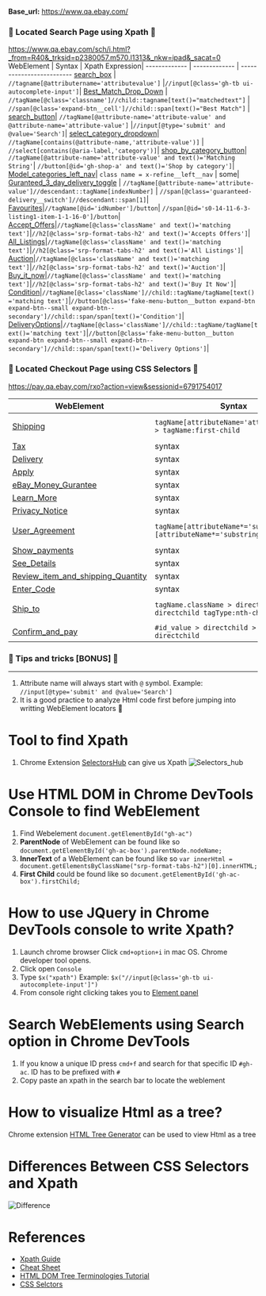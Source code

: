 **Base_url:** https://www.qa.ebay.com/
### :eyes: Located Search Page using Xpath :eyes:
https://www.qa.ebay.com/sch/i.html?_from=R40&_trksid=p2380057.m570.l1313&_nkw=ipad&_sacat=0                    
WebElement         | Syntax   | Xpath Expression|
------------- | -------------   | -------------------------
[search_box](https://github.corp.ebay.com/pboopathi/Xpath-CheatSheet/blob/master/Images/search_box.png)  | `//tagname[@attributername='attributevalue']` |`//input[@class='gh-tb ui-autocomplete-input']`|
[Best_Match_Drop_Down](https://github.corp.ebay.com/pboopathi/Xpath-CheatSheet/blob/master/Images/Best_Match_Drop_Down.png)  | `//tagName[@class='classname']//child::tagname[text()="matchedtext"]`    | `//span[@class='expand-btn__cell']//child::span[text()="Best Match"]` |
[search_button](https://github.corp.ebay.com/pboopathi/Xpath-CheatSheet/blob/master/Images/Search_Button.png)| `//tagName[@attribute-name='attribute-value' and @attribute-name='attribute-value']` |`//input[@type='submit' and @value='Search']`|
[select_category_dropdown](https://github.corp.ebay.com/pboopathi/Xpath-CheatSheet/blob/master/Images/Select_categoty.png)| `//tagName[contains(@attribute-name,'attribute-value')]` | `//select[contains(@aria-label,'category')]`|
[shop_by_category_button](https://github.corp.ebay.com/pboopathi/Xpath-CheatSheet/blob/master/Images/Shop_By_category.png)| `//tagName[@attribute-name='attribute-value' and text()='Matching String'`| `//button[@id='gh-shop-a' and text()='Shop by category']`|
[Model_categories_left_nav](https://github.corp.ebay.com/pboopathi/Xpath-CheatSheet/blob/master/Images/Model_category.png)| `class name = x-refine__left__nav` | some|
[Guranteed_3_day_delivery_toggle](https://github.corp.ebay.com/pboopathi/Xpath-CheatSheet/blob/master/Images/Guranteed_3_day_delivery_toggle.png) | `//tagName[@attribute-name='attribute-value']//descendant::tagName[indexNumber]` | `//span[@class='guaranteed-delivery__switch']//descendant::span[1]`|
[Favourites](https://github.corp.ebay.com/pboopathi/Xpath-CheatSheet/blob/master/Images/Favourites.png)|`//tagName[@id='idNumber']/button`| `//span[@id='s0-14-11-6-3-listing1-item-1-1-16-0']/button`|
[Accept_Offers](https://github.corp.ebay.com/pboopathi/Xpath-CheatSheet/blob/master/Images/Accept_Offers.png)|`//tagName[@class='className' and text()='matching text']`|`//h2[@class='srp-format-tabs-h2' and text()='Accepts Offers']`|
[All_Listings](https://github.corp.ebay.com/pboopathi/Xpath-CheatSheet/blob/master/Images/All_Listings.png)|`//tagName[@class='className' and text()='matching text']`|`//h2[@class='srp-format-tabs-h2' and text()='All Listings']`|
[Auction](https://github.corp.ebay.com/pboopathi/Xpath-CheatSheet/blob/master/Images/Auction.png)|`//tagName[@class='className' and text()='matching text']`|`//h2[@class='srp-format-tabs-h2' and text()='Auction']`|
[Buy_it_now](https://github.corp.ebay.com/pboopathi/Xpath-CheatSheet/blob/master/Images/Buy_it_now.png)|`//tagName[@class='className' and text()='matching text']`|`//h2[@class='srp-format-tabs-h2' and text()='Buy It Now']`|
[Condition](https://github.corp.ebay.com/pboopathi/Xpath-CheatSheet/blob/master/Images/Condition.png)|`//tagName[@class='className']//child::tagName/tagName[text()='matching text']`|`//button[@class='fake-menu-button__button expand-btn expand-btn--small expand-btn--secondary']//child::span/span[text()='Condition']`|
[DeliveryOptions](https://github.corp.ebay.com/pboopathi/Xpath-CheatSheet/blob/master/Images/DeliveryOptions.png)|`//tagName[@class='className']//child::tagName/tagName[text()='matching text']`|`//button[@class='fake-menu-button__button expand-btn expand-btn--small expand-btn--secondary']//child::span/span[text()='Delivery Options']`|

### :money_mouth_face: Located Checkout Page using CSS Selectors :money_mouth_face:
https://pay.qa.ebay.com/rxo?action=view&sessionid=6791754017

  WebElement         | Syntax   | CSS Selectors|
------------- | -------------   | -------------------------
[Shipping](https://github.corp.ebay.com/pboopathi/WebElement-Locator-PlayBook/blob/master/Images/Shipping.png)|`tagName[attributeName='attributeValue'] > tagName:first-child`|`tr[data-test-id='SHIPPING'] > td:first-child`|
[Tax](https://github.corp.ebay.com/pboopathi/WebElement-Locator-PlayBook/blob/master/Images/Tax.png)|syntax|div a|
[Delivery](https://github.corp.ebay.com/pboopathi/WebElement-Locator-PlayBook/blob/master/Images/Delivery.png)|syntax|div a|
[Apply](https://github.corp.ebay.com/pboopathi/WebElement-Locator-PlayBook/blob/master/Images/Apply.png)|syntax|div a|
[eBay_Money_Gurantee](https://github.corp.ebay.com/pboopathi/WebElement-Locator-PlayBook/blob/master/Images/eBay_Money_Gurantee.png)|syntax|div a|
[Learn_More](https://github.corp.ebay.com/pboopathi/WebElement-Locator-PlayBook/blob/master/Images/Learn_More.png)|syntax|div a|
[Privacy_Notice](https://github.corp.ebay.com/pboopathi/WebElement-Locator-PlayBook/blob/master/Images/Privacy_Notice.png)|syntax|div a|
[User_Agreement](https://github.corp.ebay.com/pboopathi/WebElement-Locator-PlayBook/blob/master/Images/User_Agreement.png)|`tagName[attributeName*='substring'][attributeName*='substring']`|`a[title*='Opens'][href*='user-agreement.html']`|
[Show_payments](https://github.corp.ebay.com/pboopathi/WebElement-Locator-PlayBook/blob/master/Images/Show_payments.png)|syntax|div a|
[See_Details](https://github.corp.ebay.com/pboopathi/WebElement-Locator-PlayBook/blob/master/Images/See_Details.png)|syntax|div a|
[Review_item_and_shipping_Quantity](https://github.corp.ebay.com/pboopathi/WebElement-Locator-PlayBook/blob/master/Images/Review_item_and_shipping_Quantity.png)|syntax|div a|
[Enter_Code](https://github.corp.ebay.com/pboopathi/WebElement-Locator-PlayBook/blob/master/Images/Enter_Code.png)|syntax|div a|
[Ship_to](https://github.corp.ebay.com/pboopathi/WebElement-Locator-PlayBook/blob/master/Images/Ship_to.png)|`tagName.className > directchild > directchild tagType:nth-child(indexno)`|`h2.module-title > span > span span:nth-child(1)`|
[Confirm_and_pay](https://github.corp.ebay.com/pboopathi/WebElement-Locator-PlayBook/blob/master/Images/Confirm_and_pay.png)|`#id_value > directchild > directchild > directchild`|`#page-form > div > button > span`|



### :money_with_wings: Tips and tricks [BONUS] :money_with_wings:
-----------------------------------------------------------------
1. Attribute name will always start with `@` symbol. Example: `//input[@type='submit' and @value='Search']`
2. It is a good practice to analyze Html code first before jumping into writting WebElement locators :thinking:

# Tool to find Xpath
1. Chrome Extension [SelectorsHub](https://chrome.google.com/webstore/detail/selectorshub/ndgimibanhlabgdgjcpbbndiehljcpfh/related?hl=en) can give us Xpath
![Selectors_hub](https://github.corp.ebay.com/pboopathi/Xpath-CheatSheet/blob/master/Images/Selectorshub.gif)


# Use HTML DOM in Chrome DevTools Console to find WebElement
1. Find Webelement `document.getElementById("gh-ac")`
2. **ParentNode** of WebElement can be found like so `document.getElementById('gh-ac-box').parentNode.nodeName;`
3. **InnerText** of a WebElement can be found like so `var innerHtml = document.getElementsByClassName("srp-format-tabs-h2")[0].innerHTML;`
4. **First Child** could be found like so `document.getElementById('gh-ac-box').firstChild;`

# How to use JQuery in Chrome DevTools console to write Xpath?
1. Launch chrome browser Click `cmd+option+i` in mac OS. Chrome developer tool opens.
2. Click open `Console`
3. Type `$x("xpath")` Example: `$x("//input[@class='gh-tb ui-autocomplete-input']")`
4. From console right clicking takes you to [Element panel](https://github.corp.ebay.com/pboopathi/Xpath-CheatSheet/blob/master/Images/Chrome_console.gif)


# Search WebElements using Search option in Chrome DevTools 
1. If you know a unique ID press `cmd+f` and search for that specific ID `#gh-ac`. ID has to be prefixed with `#`
2. Copy paste an xpath in the search bar to locate the weblement

# How to visualize Html as a tree?
 Chrome extension [HTML Tree Generator](https://chrome.google.com/webstore/detail/html-tree-generator/dlbbmhhaadfnbbdnjalilhdakfmiffeg) can be used to view Html as a tree

# Differences Between CSS Selectors and Xpath
![Difference](https://github.corp.ebay.com/pboopathi/WebElement-Locator-PlayBook/blob/master/Images/DifferencesBetweenXpathadnCSS.png)

# References
- [Xpath Guide](https://www.lambdatest.com/blog/complete-guide-for-using-xpath-in-selenium-with-examples/)
- [Cheat Sheet](https://devhints.io/xpath)
- [HTML DOM Tree Terminologies Tutorial](https://www.youtube.com/watch?v=N1Pe-wBtmx4)
- [CSS Selctors](https://saucelabs.com/resources/articles/selenium-tips-css-selectors)

